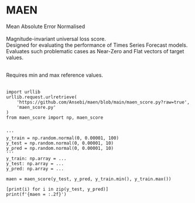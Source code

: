 # MAEN
Mean Absolute Error Normalised<br><br>
Magnitude-invariant universal loss score.<br>
Designed for evaluating the performance of Times Series Forecast models.<br>
Evaluates such problematic cases as Near-Zero and Flat vectors of target values.<br><br>

Requires min and max reference values.<br><br>

```
import urllib
urllib.request.urlretrieve(
    'https://github.com/Ansebi/maen/blob/main/maen_score.py?raw=true',
    'maen_score.py'
)
from maen_score import np, maen_score


'''
y_train = np.random.normal(0, 0.00001, 100)
y_test = np.random.normal(0, 0.00001, 10)
y_pred = np.random.normal(0, 0.00001, 10)
'''
y_train: np.array = ...
y_test: np.array = ...
y_pred: np.array = ...

maen = maen_score(y_test, y_pred, y_train.min(), y_train.max())

[print(i) for i in zip(y_test, y_pred)]
print(f'{maen = :.2f}')
```
